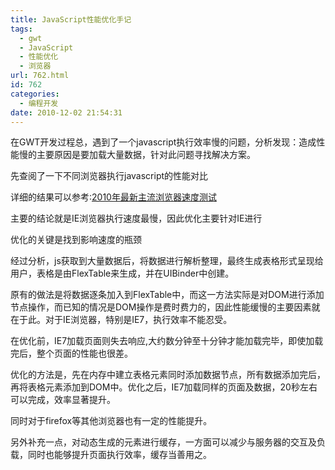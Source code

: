```yaml
---
title: JavaScript性能优化手记
tags:
  - gwt
  - JavaScript
  - 性能优化
  - 浏览器
url: 762.html
id: 762
categories:
  - 编程开发
date: 2010-12-02 21:54:31
---
```


在GWT开发过程总，遇到了一个javascript执行效率慢的问题，分析发现：造成性能慢的主要原因是要加载大量数据，针对此问题寻找解决方案。  

先查阅了一下不同浏览器执行javascript的性能对比  

详细的结果可以参考:[2010年最新主流浏览器速度测试](http://news.newhua.com/news1/news/2010/626/106261079J52GJ3C04G5E9DEFCE435GG77JAJD3D409DGEHF3CI746.html)  

主要的结论就是IE浏览器执行速度最慢，因此优化主要针对IE进行  

优化的关键是找到影响速度的瓶颈  

经过分析，js获取到大量数据后，将数据进行解析整理，最终生成表格形式呈现给用户，表格是由FlexTable来生成，并在UIBinder中创建。  

原有的做法是将数据逐条加入到FlexTable中，而这一方法实际是对DOM进行添加节点操作，而已知的情况是DOM操作是费时费力的，因此性能缓慢的主要因素就在于此。对于IE浏览器，特别是IE7，执行效率不能忍受。  

在优化前，IE7加载页面则失去响应,大约数分钟至十分钟才能加载完毕，即使加载完后，整个页面的性能也很差。  

优化的方法是，先在内存中建立表格元素同时添加数据节点，所有数据添加完后，再将表格元素添加到DOM中。优化之后，IE7加载同样的页面及数据，20秒左右可以完成，效率显著提升。  

同时对于firefox等其他浏览器也有一定的性能提升。  

另外补充一点，对动态生成的元素进行缓存，一方面可以减少与服务器的交互及负载，同时也能够提升页面执行效率，缓存当善用之。